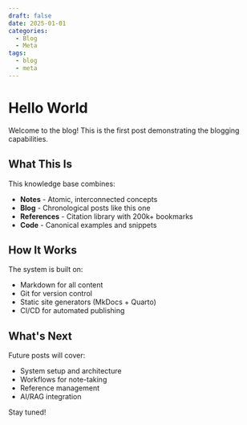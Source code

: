 ```yaml
---
draft: false
date: 2025-01-01
categories:
  - Blog
  - Meta
tags:
  - blog
  - meta
---
```


# Hello World

Welcome to the blog! This is the first post demonstrating the blogging capabilities.

## What This Is

This knowledge base combines:

- **Notes** - Atomic, interconnected concepts
- **Blog** - Chronological posts like this one
- **References** - Citation library with 200k+ bookmarks
- **Code** - Canonical examples and snippets

## How It Works

The system is built on:

- Markdown for all content
- Git for version control
- Static site generators (MkDocs + Quarto)
- CI/CD for automated publishing

## What's Next

Future posts will cover:
- System setup and architecture
- Workflows for note-taking
- Reference management
- AI/RAG integration

Stay tuned!
